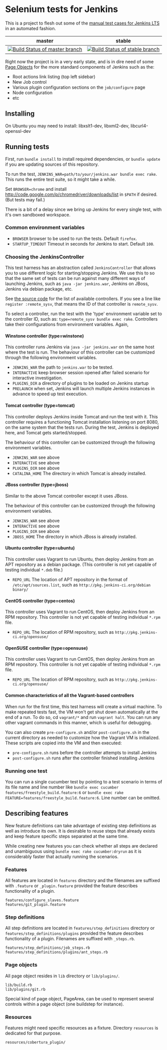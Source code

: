 # Selenium tests for Jenkins

This is a project to flesh out some of the [manual test cases for Jenkins
LTS](https://wiki.jenkins-ci.org/display/JENKINS/LTS+RC+Testing) in
an automated fashion.

master|stable
---|---
[![Build Status of master branch](https://jenkins.ci.cloudbees.com/buildStatus/icon?job=selenium-tests)](https://jenkins.ci.cloudbees.com/job/selenium-tests/)|[![Build Status of stable branch](https://jenkins.ci.cloudbees.com/buildStatus/icon?job=selenium-tests-stable)](https://jenkins.ci.cloudbees.com/job/selenium-tests-stable/)|


Right now the project is in a very early state, and is in dire need of some
[Page Objects](https://code.google.com/p/selenium/wiki/PageObjects) for the
more standard components of Jenkins such as the:

 * Root actions link listing (top left sidebar)
 * New Job control
 * Various plugin configuration sections on the `job/configure` page
 * Node configuration
 * etc

## Installing

On Ubuntu you may need to install: libxslt1-dev, libxml2-dev, libcurl4-openssl-dev

## Running tests

First, run `bundle install` to install required dependencies, or `bundle update` if you are updating sources of this repository.

To run the test, `JENKINS_WAR=path/to/your/jenkins.war bundle exec rake`.
This runs the entire test suite, so it might take a while.

Set `BROWSER=chrome` and install http://code.google.com/p/chromedriver/downloads/list in `$PATH` if desired. (But tests may fail.)

There is a bit of a delay since we bring up Jenkins for every single test, with
it's own sandboxed workspace.

### Common environment variables

* `BROWSER` browser to be used to run the tests. Default `firefox`.
* `STARTUP_TIMEOUT` Timeout in seconds for Jenkins to start. Default `100`.

### Choosing the JenkinsController
This test harness has an abstraction called `JenkinsController` that allows you to use different logic
for starting/stopping Jenkins. We use this to so that the same set of tests can be run against many different ways of launching Jenkins, such as `java -jar jenkins.war`, Jenkins on JBoss, Jenkins via debian package, etc.

See [the source code](tree/master/lib/controller/) for the list of available controllers. If you see a line like
`register :remote_sysv`, that means the ID of that controller is `remote_sysv`.

To select a controller, run the test with the 'type' environment variable set to the controller ID, such as:
`type=remote_sysv bundle exec rake`. Controllers take their configurations from environment variables. Again,

#### Winstone controller (type=winstone)
This controller runs Jenkins via `java -jar jenkins.war` on the same host where the test is run.
The behaviour of this controller can be customized through the following environment variables.

* `JENKINS_WAR` the path to `jenkins.war` to be tested.
* `INTERACTIVE` keep browser session opened after failed scenario for interactive investigation.
* `PLUGINS_DIR` a directory of plugins to be loaded on Jenkins startup
* `PRELAUNCH` when set, Jenkins will launch multiple Jenkins instances in advance to speed up test execution.

#### Tomcat controller (type=tomcat)
This controller deploys Jenkins inside Tomcat and run the test with it. This controller requires a functioning Tomcat installation listening on port 8080, on the same system that the tests run. During the test, Jenkins is deployed here, and Tomcat gets started/stopped.

The behaviour of this controller can be customized through the following environment variables.

* `JENKINS_WAR` see above
* `INTERACTIVE` see above
* `PLUGINS_DIR` see above
* `CATALINA_HOME` The directory in which Tomcat is already installed.

#### JBoss controller (type=jboss)
Similar to the above Tomcat controller except it uses JBoss.

The behaviour of this controller can be customized through the following environment variables.

* `JENKINS_WAR` see above
* `INTERACTIVE` see above
* `PLUGINS_DIR` see above
* `JBOSS_HOME` The directory in which JBoss is already installed.

#### Ubuntu controller (type=ubuntu)
This controller uses Vagrant to run Ubuntu, then deploy Jenkins from an APT repository as a debian package. (This controller is not yet capable of testing individual `*.deb` file.)

* `REPO_URL` The location of APT repository in the format of `/etc/apt/sources.list`, such as `http://pkg.jenkins-ci.org/debian binary/`

#### CentOS controller (type=centos)
This controller uses Vagrant to run CentOS, then deploy Jenkins from an RPM repository.
This controller is not yet capable of testing individual `*.rpm` file.

* `REPO_URL` The location of RPM repository, such as `http://pkg.jenkins-ci.org/opensuse/`

#### OpenSUSE controller (type=opensuse)
This controller uses Vagrant to run CentOS, then deploy Jenkins from an RPM repository.
This controller is not yet capable of testing individual `*.rpm` file.

* `REPO_URL` The location of RPM repository, such as `http://pkg.jenkins-ci.org/opensuse/`

#### Common characteristics of all the Vagrant-based controllers
When run for the first time, this test harness will create a virtual machine.
To make repeated tests fast, the VM won't get shut down automatically at the end of a run.
To do so, cd `vagrant/*` and run `vagrant halt`. You can run any other vagrant commands
in this manner, which is useful for debugging.

You can also create `pre-configure.sh` and/or `post-configure.sh` in the current directory as needed
to customize how the Vagrant VM is initialized. These scripts are copied into the VM and then executed:

* `pre-configure.sh` runs before the controller attempts to install Jenkins
* `post-configure.sh` runs after the controller finished installing Jenkins



### Running one test
You can run a single cucumber test by pointing to a test scenario in terms of its file name and line number like
`bundle exec cucumber features/freestyle_build.feature:6` or `bundle exec rake FEATURE=features/freestyle_build.feature:6`. Line number can be omitted.

## Describing features

New feature definitions can take advantage of existing step definitions as well
as introduce its own. It is desirable to reuse steps that already exists and
keep feature specific steps separated at the same time.

While creating new features you can check whether all steps are declared
and unambiguous using `bundle exec rake cucumber:dryrun` as it is
considerably faster that actually running the scenarios.

### Features

All features are located in `features` directory and the filenames are suffixed
with `.feature` or `_plugin.feature` provided the feature describes functionality
of a plugin.

```
features/configure_slaves.feature
features/git_plugin.feature
```

### Step definitions

All step definitions are located in `features/step_definitions` directory or
`features/step_definitions/plugins` provided the feature describes functionality
of a plugin. Filenames are suffixed with `_steps.rb`.

```
features/step_definitions/job_steps.rb
features/step_definitions/plugins/ant_steps.rb
```
### Page objects

All page object resides in `lib` directory or `lib/plugins/`.

```
lib/build.rb
lib/plugins/git.rb
```

Special kind of page object, PageArea, can be used to represent several controls
within a page object (one buildstep for instance).

### Resources

Features might need specific resources as a fixture. Directory `resources` is
dedicated for that purpose.

```
resources/cobertura_plugin/
```
